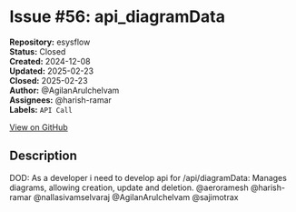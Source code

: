 # Issue #56: api_diagramData

**Repository:** esysflow  
**Status:** Closed  
**Created:** 2024-12-08  
**Updated:** 2025-02-23  
**Closed:** 2025-02-23  
**Author:** @AgilanArulchelvam  
**Assignees:** @harish-ramar  
**Labels:** `API Call`  

[View on GitHub](https://github.com/Simtestlab/esysflow/issues/56)

## Description

DOD:
As a developer i need to develop api for 
/api/diagramData: Manages diagrams, allowing creation, update and deletion.
@aeroramesh @harish-ramar @nallasivamselvaraj @AgilanArulchelvam @sajimotrax 